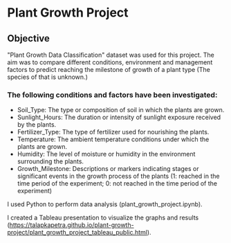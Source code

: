 # Plant Growth Project


## Objective

"Plant Growth Data Classification" dataset was used for this project. The aim was to compare different conditions, environment and management factors to predict reaching the milestone of growth of a plant type (The species of that is unknown.)

### The following conditions and factors have been investigated:

- Soil_Type: The type or composition of soil in which the plants are grown.
- Sunlight_Hours: The duration or intensity of sunlight exposure received by the plants.
- Fertilizer_Type: The type of fertilizer used for nourishing the plants.
- Temperature: The ambient temperature conditions under which the plants are grown. 
- Humidity: The level of moisture or humidity in the environment surrounding the plants.
- Growth_Milestone: Descriptions or markers indicating stages or significant events in the growth process of the plants (1: reached in the time period of the experiment; 0: not reached in the time period of the experiment)

I used Python to perform data analysis (plant_growth_project.ipynb).

I created a Tableau presentation to visualize the graphs and results (https://talapkapetra.github.io/plant-growth-project/plant_growth_project_tableau_public.html).







